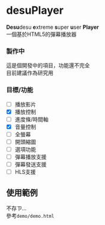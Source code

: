 desuPlayer
==========
**Desu**desu **e**xtreme **s**uper **u**ser **Player**  
一個基於HTML5的彈幕播放器

### 製作中
這是個開發中的項目，功能還不完全  
目前建議作為研究用

### 目標/功能
- [ ] 播放影片
- [x] 播放控制
- [ ] 進度條/時間軸
- [x] 音量控制
- [ ] 全螢幕
- [ ] 開頭縮圖
- [ ] 選項功能
- [ ] 彈幕播放支援
- [ ] 彈幕發送支援
- [ ] HLS支援

使用範例
-------
不存ㄗ...  
參考`demo/demo.html`
